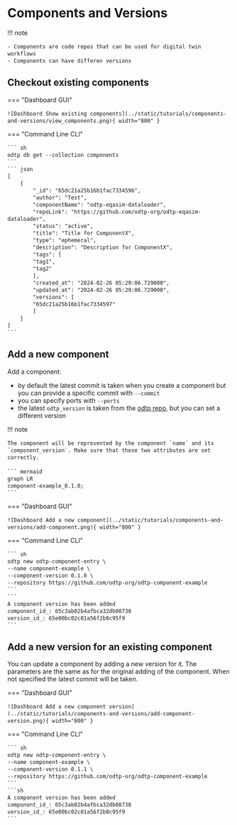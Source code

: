 # Components and Versions

!!! note

    - Components are code repos that can be used for digital twin workflows
    - Components can have differen versions

## Checkout existing components

=== "Dashboard GUI"

    ![Dashboard Show existing components](../static/tutorials/components-and-versions/view_components.png){ width="800" }

=== "Command Line CLI"

    ``` sh
    odtp db get --collection components
    ```
    ``` json
    [
        {
            "_id": "65dc21a25b16b1fac7334596",
            "author": "Test",
            "componentName": "odtp-eqasim-dataloader",
            "repoLink": "https://github.com/odtp-org/odtp-eqasim-dataloader",
            "status": "active",
            "title": "Title for ComponentX",
            "type": "ephemeral",
            "description": "Description for ComponentX",
            "tags": [
            "tag1",
            "tag2"
            ],
            "created_at": "2024-02-26 05:29:06.729000",
            "updated_at": "2024-02-26 05:29:06.729000",
            "versions": [
            "65dc21a25b16b1fac7334597"
            ]
        }
    ]
    ```

## Add a new component

Add a component:

- by default the latest commit is taken when you create a component but you can provide a specific commit with `--commit` 
- you can specify ports with `--ports`
- the latest `odtp_version` is taken from the [odtp repo](https://github.com/odtp-org), but you can set a different version

!!! note

    The component will be represented by the component `name` and its `component_version`. Make sure that these two attributes are set correctly.

    ``` mermaid
    graph LR
    component-example_0.1.0;
    ```

=== "Dashboard GUI"

    ![Dashboard Add a new component](../static/tutorials/components-and-versions/add-component.png){ width="800" }

=== "Command Line CLI"

    ``` sh
    odtp new odtp-component-entry \
    --name component-example \
    --component-version 0.1.0 \
    --repository https://github.com/odtp-org/odtp-component-example
    ```
    ```
    A component version has been added
    component_id_: 65c3ab02b4afbca32db08738
    version_id_: 65e00bc02c01a56f2b8c95f9
    ```


## Add a new version for an existing component

You can update a component by adding a new version for it.
The parameters are the same as for the original adding of the component. When not specified the latest
commit will be taken.

=== "Dashboard GUI"

    ![Dashboard Add a new component version](../static/tutorials/components-and-versions/add-component-version.png){ width="800" }

=== "Command Line CLI"

    ``` sh
    odtp new odtp-component-entry \
    --name component-example \
    --component-version 0.1.1 \
    --repository https://github.com/odtp-org/odtp-component-example
    ```
    ```sh
    A component version has been added
    component_id_: 65c3ab02b4afbca32db08738
    version_id_: 65e00bc02c01a56f2b8c95f9
    ```

<script src="https://hypothes.is/embed.js" async></script>
